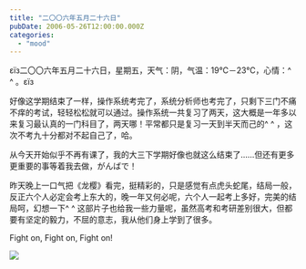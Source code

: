 ```yaml
---
title: "二〇〇六年五月二十六日"
pubDate: 2006-05-26T12:00:00.000Z
categories: 
  - "mood"
---
```


εїз二〇〇六年五月二十六日，星期五，天气：阴，气温：19℃－23℃，心情：^ ^ 。εїз

好像这学期结束了一样，操作系统考完了，系统分析师也考完了，只剩下三门不痛不痒的考试，轻轻松松就可以通过。操作系统一共复习了两天，这大概是一年多以来复习最认真的一门科目了，两天哪！平常都只是复习一天到半天而己的^ ^ ，这次不考九十分都对不起自己了，哈。

从今天开始似乎不再有课了，我的大三下学期好像也就这么结束了……但还有更多更重要的事等着我去做，がんばで！

昨天晚上一口气把《龙樱》看完，挺精彩的，只是感觉有点虎头蛇尾，结局一般，反正六个人必定会考上东大的，晚一年又何必呢，六个人一起考上多好，完美的结局呵，幻想一下^ ^ 这部片子也给我一些力量呢，虽然高考和考研差别很大，但都要有坚定的毅力，不屈的意志，我从他们身上学到了很多。

Fight on, Fight on, Fight on!

![](http://tk.files.storage.msn.com/x1pxOYwqu4SjF5Qg1gUIBUpErE3PO_qgMk_BhxbtR_RFx66co4_8fibFrYBqiC_5AJSJUk_2PCHG27wojY2Ae0si4FzrmicTnzDiS6D86S9VVYbngkBCzYlEKhFkPStD2TUdr0rIUjHWR6Ety2QUZKSFj_-ybof9g1C)

